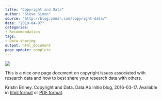 ```yaml
---
title: "Copyright and Data"
author: "Steve Simon"
source: "http://blog.pmean.com/copyright-data/"
date: "2019-04-07"
categories:
- Recommendation
tags:
- Data sharing
output: html_document
page_update: complete
---
```


![](http://www.pmean.com/new-images/19/copyright-data01.png)

<div class="notes">

This is a nice one page document on copyright issues associated with research data and how to best share your research data with others.

Kristin Briney. Copyright and Data. Data Ab Initio blog, 2016-03-17. Available in [html format][bri1] or [PDF format][bri2].

[bri1]: http://dataabinitio.com/?p=632
[bri2]: https://ndownloader.figshare.com/files/4849627

</div>
